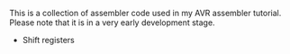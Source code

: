 This is a collection of assembler code used in my AVR assembler tutorial.
Please note that it is in a very early development stage.

  - Shift registers
